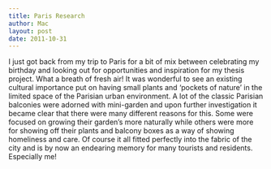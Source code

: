 ```yaml
---
title: Paris Research
author: Mac
layout: post
date: 2011-10-31
---
```


I just got back from my trip to Paris for a bit of mix between celebrating my birthday and looking out for opportunities and inspiration for my thesis project. What a breath of fresh air! It was wonderful to see an existing cultural importance put on having small plants and &#8216;pockets of nature&#8217; in the limited space of the Parisian urban environment. A lot of the classic Parisian balconies were adorned with mini-garden and upon further investigation it became clear that there were many different reasons for this. Some were focused on growing their garden&#8217;s more naturally while others were more for showing off their plants and balcony boxes as a way of showing homeliness and care. Of course it all fitted perfectly into the fabric of the city and is by now an endearing memory for many tourists and residents. Especially me!